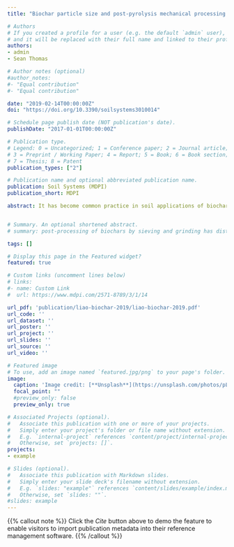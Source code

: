 ```yaml
---
title: "Biochar particle size and post-pyrolysis mechanical processing affect soil pH, water retention capacity, and plant performance"

# Authors
# If you created a profile for a user (e.g. the default `admin` user), write the username (folder name) here 
# and it will be replaced with their full name and linked to their profile.
authors:
- admin
- Sean Thomas

# Author notes (optional)
#author_notes:
#- "Equal contribution"
#- "Equal contribution"

date: "2019-02-14T00:00:00Z"
doi: "https://doi.org/10.3390/soilsystems3010014"

# Schedule page publish date (NOT publication's date).
publishDate: "2017-01-01T00:00:00Z"

# Publication type.
# Legend: 0 = Uncategorized; 1 = Conference paper; 2 = Journal article;
# 3 = Preprint / Working Paper; 4 = Report; 5 = Book; 6 = Book section;
# 7 = Thesis; 8 = Patent
publication_types: ["2"]

# Publication name and optional abbreviated publication name.
publication: Soil Systems (MDPI)
publication_short: MDPI

abstract: It has become common practice in soil applications of biochar to use ground and/or sieved material to reduce particle size and so enhance mixing and surface contact between soils and char particles. Smaller particle sizes of biochars have been suggested to enhance liming effects and nutrient exchange, and potentially to increase water storage capacity; however, data remains scarce and effects on plant growth responses have not been examined. We manipulated biochar particle size by sieving or grinding to generate particles in two size ranges (0.06–0.5 mm and 2–4 mm), and examined effects on soil pH, soil water retention, and plant physiological and growth performance of two test species (ryegrass: Lolium multiﬂorum, and velvetleaf: Abutilon theophrasti) grown in a granitic sand culture. The small particle sieved biochar had the largest liming effect, increasing substrate pH values by an additional 0.3 pH units compared to other biochars. Small particle size biochar showed enhanced water retention capacity, and sieved biochars showed 91%–258% larger water retention capacity than ground biochars of similar particle size, likely because sieved particles were more elongated than ground particles, and thus increased soil interpore volume. The two plant species tested showed distinct patterns of response to biochar treatments: ryegrass showed a better growth response to large biochar particles, while velvetleaf showed the highest response to the small, sieved biochar treatment. We show for the ﬁrst time that post-processing of biochars by sieving and grinding has distinct effects on biochar chemical and physical properties, and that resulting differences in properties have large but strongly species-speciﬁc effects on plant performance in biochar-amended substrates.


# Summary. An optional shortened abstract.
# summary: post-processing of biochars by sieving and grinding has distinct effects on biochar chemical and physical properties, and that resulting differences in properties have large but strongly species-speciﬁc effects on plant performance in biochar-amended substrates.

tags: []

# Display this page in the Featured widget?
featured: true

# Custom links (uncomment lines below)
# links:
#- name: Custom Link
#  url: https://www.mdpi.com/2571-8789/3/1/14

url_pdf: 'publication/liao-biochar-2019/liao-biochar-2019.pdf'
url_code: ''
url_dataset: ''
url_poster: ''
url_project: ''
url_slides: ''
url_source: ''
url_video: ''

# Featured image
# To use, add an image named `featured.jpg/png` to your page's folder. 
image:
  caption: 'Image credit: [**Unsplash**](https://unsplash.com/photos/pLCdAaMFLTE)'
  focal_point: ""
  #preview_only: false
  preview_only: true

# Associated Projects (optional).
#   Associate this publication with one or more of your projects.
#   Simply enter your project's folder or file name without extension.
#   E.g. `internal-project` references `content/project/internal-project/index.md`.
#   Otherwise, set `projects: []`.
projects:
- example

# Slides (optional).
#   Associate this publication with Markdown slides.
#   Simply enter your slide deck's filename without extension.
#   E.g. `slides: "example"` references `content/slides/example/index.md`.
#   Otherwise, set `slides: ""`.
#slides: example
---
```


{{% callout note %}}
Click the *Cite* button above to demo the feature to enable visitors to import publication metadata into their reference management software.
{{% /callout %}}
